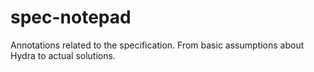 # spec-notepad

Annotations related to the specification. From basic assumptions about Hydra to actual solutions. 
